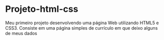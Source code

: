 # Projeto-html-css
Meu primeiro projeto desenvolvendo uma página Web utilizando HTML5 e CSS3.
Consiste em uma página simples de currículo em que deixo alguns de meus dados
